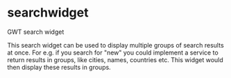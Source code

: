 searchwidget
============

GWT search widget
 
This search widget can be used to display multiple groups of search results at once. For e.g. if you search for "new" you could implement a service to return results in groups, like cities, names, countries etc. This widget would then display these results in groups.
